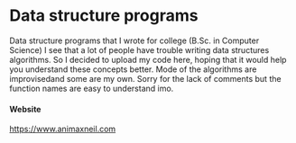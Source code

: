 # Data structure programs  
Data structure programs that I wrote for college (B.Sc. in Computer Science)
I see that a lot of people have trouble writing data structures algorithms.
So I decided to upload my code here, hoping that it would help you understand these concepts better.
Mode of the algorithms are improvisedand some are my own. Sorry for the lack of comments but the function names are easy to understand imo.

#### Website  
https://www.animaxneil.com  
